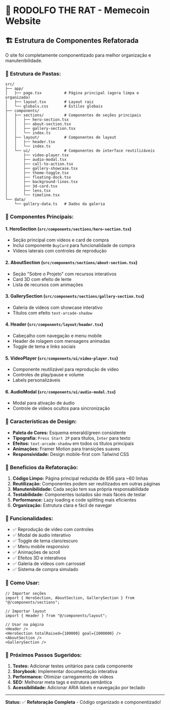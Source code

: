 # 🐀 RODOLFO THE RAT - Memecoin Website

## 🏗️ **Estrutura de Componentes Refatorada**

O site foi completamente componentizado para melhor organização e manutenibilidade.

### 📁 **Estrutura de Pastas:**

```
src/
├── app/
│   ├── page.tsx          # Página principal (agora limpa e organizada)
│   ├── layout.tsx        # Layout raiz
│   └── globals.css       # Estilos globais
├── components/
│   ├── sections/         # Componentes de seções principais
│   │   ├── hero-section.tsx
│   │   ├── about-section.tsx
│   │   ├── gallery-section.tsx
│   │   └── index.ts
│   ├── layout/           # Componentes de layout
│   │   ├── header.tsx
│   │   └── index.ts
│   └── ui/               # Componentes de interface reutilizáveis
│       ├── video-player.tsx
│       ├── audio-modal.tsx
│       ├── call-to-action.tsx
│       ├── gallery-showcase.tsx
│       ├── theme-toggle.tsx
│       ├── floating-dock.tsx
│       ├── background-lines.tsx
│       ├── 3d-card.tsx
│       ├── lens.tsx
│       └── timeline.tsx
└── data/
    └── gallery-data.ts   # Dados da galeria
```

### 🎯 **Componentes Principais:**

#### **1. HeroSection** (`src/components/sections/hero-section.tsx`)
- Seção principal com vídeos e card de compra
- Inclui componente `BuyCard` para funcionalidade de compra
- Vídeos laterais com controles de reprodução

#### **2. AboutSection** (`src/components/sections/about-section.tsx`)
- Seção "Sobre o Projeto" com recursos interativos
- Card 3D com efeito de lente
- Lista de recursos com animações

#### **3. GallerySection** (`src/components/sections/gallery-section.tsx`)
- Galeria de vídeos com showcase interativo
- Títulos com efeito `text-arcade-shadow`

#### **4. Header** (`src/components/layout/header.tsx`)
- Cabeçalho com navegação e menu mobile
- Header de rolagem com mensagens animadas
- Toggle de tema e links sociais

#### **5. VideoPlayer** (`src/components/ui/video-player.tsx`)
- Componente reutilizável para reprodução de vídeo
- Controles de play/pause e volume
- Labels personalizáveis

#### **6. AudioModal** (`src/components/ui/audio-modal.tsx`)
- Modal para ativação de áudio
- Controle de vídeos ocultos para sincronização

### 🎨 **Características de Design:**

- **Paleta de Cores:** Esquema emerald/green consistente
- **Tipografia:** `Press Start 2P` para títulos, `Inter` para texto
- **Efeitos:** `text-arcade-shadow` em todos os títulos principais
- **Animações:** Framer Motion para transições suaves
- **Responsividade:** Design mobile-first com Tailwind CSS

### 🚀 **Benefícios da Refatoração:**

1. **Código Limpo:** Página principal reduzida de 856 para ~60 linhas
2. **Reutilização:** Componentes podem ser reutilizados em outras páginas
3. **Manutenibilidade:** Cada seção tem sua própria responsabilidade
4. **Testabilidade:** Componentes isolados são mais fáceis de testar
5. **Performance:** Lazy loading e code splitting mais eficientes
6. **Organização:** Estrutura clara e fácil de navegar

### 📱 **Funcionalidades:**

- ✅ Reprodução de vídeo com controles
- ✅ Modal de áudio interativo
- ✅ Toggle de tema claro/escuro
- ✅ Menu mobile responsivo
- ✅ Animações de scroll
- ✅ Efeitos 3D e interativos
- ✅ Galeria de vídeos com carrossel
- ✅ Sistema de compra simulado

### 🔧 **Como Usar:**

```tsx
// Importar seções
import { HeroSection, AboutSection, GallerySection } from "@/components/sections";

// Importar layout
import { Header } from "@/components/layout";

// Usar na página
<Header />
<HeroSection totalRaised={100000} goal={1000000} />
<AboutSection />
<GallerySection />
```

### 🎯 **Próximos Passos Sugeridos:**

1. **Testes:** Adicionar testes unitários para cada componente
2. **Storybook:** Implementar documentação interativa
3. **Performance:** Otimizar carregamento de vídeos
4. **SEO:** Melhorar meta tags e estrutura semântica
5. **Acessibilidade:** Adicionar ARIA labels e navegação por teclado

---

**Status:** ✅ **Refatoração Completa** - Código organizado e componentizado!

